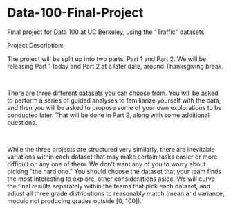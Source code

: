 # Data-100-Final-Project
Final project for Data 100 at UC Berkeley, using the "Traffic" datasets

Project Description:

The project will be split up into two parts: Part 1 and Part 2. We will be releasing Part 1 today and Part 2 at a later date, around Thanksgiving break.

 

There are three different datasets you can choose from. You will be asked to perform a series of guided analyses to familiarize yourself with the data, and then you will be asked to propose some of your own explorations to be conducted later. That will be done in Part 2, along with some additional questions.

 

While the three projects are structured very similarly, there are inevitable variations within each dataset that may make certain tasks easier or more difficult on any one of them. We don't want any of you to worry about picking "the hard one." You should choose the dataset that your team finds the most interesting to explore, other considerations aside. We will curve the final results separately within the teams that pick each dataset, and adjust all three grade distributions to reasonably match (mean and variance, modulo not producing grades outside [0, 100]). 

